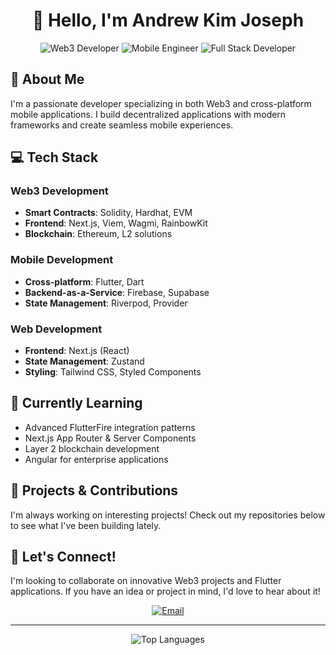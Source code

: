 # <div align="center">👋 Hello, I'm Andrew Kim Joseph</div>

<div align="center">
  <img src="https://img.shields.io/badge/Web3-Developer-blue?style=for-the-badge" alt="Web3 Developer"/>
  <img src="https://img.shields.io/badge/Mobile-Engineer-green?style=for-the-badge" alt="Mobile Engineer"/>
  <img src="https://img.shields.io/badge/Full%20Stack-Developer-orange?style=for-the-badge" alt="Full Stack Developer"/>
</div>

## 🚀 About Me

I'm a passionate developer specializing in both Web3 and cross-platform mobile applications. I build decentralized applications with modern frameworks and create seamless mobile experiences.

## 💻 Tech Stack

### Web3 Development
- **Smart Contracts**: Solidity, Hardhat, EVM
- **Frontend**: Next.js, Viem, Wagmi, RainbowKit
- **Blockchain**: Ethereum, L2 solutions

### Mobile Development
- **Cross-platform**: Flutter, Dart
- **Backend-as-a-Service**: Firebase, Supabase
- **State Management**: Riverpod, Provider

### Web Development
- **Frontend**: Next.js (React)
- **State Management**: Zustand
- **Styling**: Tailwind CSS, Styled Components

## 🌱 Currently Learning

- Advanced FlutterFire integration patterns
- Next.js App Router & Server Components
- Layer 2 blockchain development
- Angular for enterprise applications

## 🔭 Projects & Contributions

I'm always working on interesting projects! Check out my repositories below to see what I've been building lately.

## 💬 Let's Connect!

I'm looking to collaborate on innovative Web3 projects and Flutter applications. If you have an idea or project in mind, I'd love to hear about it!

<div align="center">
  <a href="mailto:andrewkimjoseph@gmail.com">
    <img src="https://img.shields.io/badge/Email-andrewkimjoseph%40gmail.com-red?style=flat-square&logo=gmail" alt="Email"/>
  </a>
  <!-- Add your other social links here -->
</div>

---

<div align="center">
  <img src="https://github-readme-stats.vercel.app/api/top-langs/?username=andrewkimjoseph&layout=compact&theme=dark" alt="Top Languages"/>
</div>

<!-- Feel free to visit my portfolio at [yourwebsite.com](https://yourwebsite.com) -->

<!---
andrewkimjoseph/andrewkimjoseph is a ✨ special ✨ repository because its `README.md` (this file) appears on your GitHub profile.
--->
